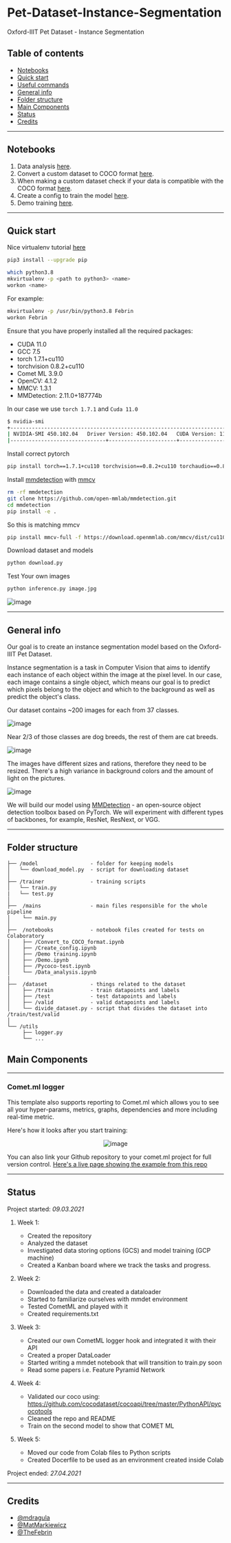 # Pet-Dataset-Instance-Segmentation
Oxford-IIIT Pet Dataset - Instance Segmentation

## Table of contents
* [Notebooks](#notebooks)
* [Quick start](#quick-start)
* [Useful commands](#useful-commands)
* [General info](#general-info)
* [Folder structure](#folder-structure)
* [Main Components](#main-components)
* [Status](#status)
* [Credits](#credits)


--------------
## Notebooks

1. Data analysis [here](https://github.com/TheFebrin/Deep-Learning-Project-Instance-Segmentation/blob/master/notebooks/Data_analysis.ipynb).
2. Convert a custom dataset to COCO format [here](https://github.com/TheFebrin/Deep-Learning-Project-Instance-Segmentation/blob/master/notebooks/Convert_to_COCO_format.ipynb).
3. When making a custom dataset check if your data is compatible with the COCO format [here](https://github.com/TheFebrin/Deep-Learning-Project-Instance-Segmentation/blob/master/notebooks/Pycoco-test.ipynb).
4. Create a config to train the model [here](https://github.com/TheFebrin/Deep-Learning-Project-Instance-Segmentation/blob/master/notebooks/Create_config.ipynb).
5. Demo training [here](https://github.com/TheFebrin/Deep-Learning-Project-Instance-Segmentation/blob/master/notebooks/Demo%20training.ipynb).


--------------
## Quick start

Nice virtualenv tutorial [here](https://computingforgeeks.com/fix-mkvirtualenv-command-not-found-ubuntu/)
```bash
pip3 install --upgrade pip
```

```bash
which python3.8
mkvirtualenv -p <path to python3> <name>
workon <name>
```

For example:

```bash
mkvirtualenv -p /usr/bin/python3.8 Febrin
workon Febrin
```

Ensure that you have properly installed all the required packages:
- CUDA 11.0
- GCC 7.5
- torch 1.7.1+cu110
- torchvision 0.8.2+cu110
- Comet ML 3.9.0
- OpenCV: 4.1.2
- MMCV: 1.3.1
- MMDetection: 2.11.0+187774b

In our case we use `torch 1.7.1` and `Cuda 11.0`
```bash
$ nvidia-smi
+-----------------------------------------------------------------------------+
| NVIDIA-SMI 450.102.04   Driver Version: 450.102.04   CUDA Version: 11.0     |
|-------------------------------+----------------------+----------------------+

```
Install correct pytorch
```bash
pip install torch==1.7.1+cu110 torchvision==0.8.2+cu110 torchaudio==0.8.0 -f https://download.pytorch.org/whl/torch_stable.html
```

Install [mmdetection](https://github.com/open-mmlab/mmdetection)
with [mmcv](https://github.com/open-mmlab/mmdetection/blob/master/docs/get_started.md)
```bash
rm -rf mmdetection
git clone https://github.com/open-mmlab/mmdetection.git
cd mmdetection
pip install -e .
```


So this is matching mmcv
```bash
pip install mmcv-full -f https://download.openmmlab.com/mmcv/dist/cu110/torch1.7.0/index.html
```

Download dataset and models
```bash
python download.py
```

Test Your own images
```bash
python inference.py image.jpg
```
![image](/figures/test_img_res1.png)

--------------
## General info

Our goal is to create an instance segmentation model based on the Oxford-IIIT Pet Dataset.

Instance segmentation is a task in Computer Vision that aims to identify each instance of each object within the image at the pixel level. In our case, each image contains a single object, which means our goal is to predict which pixels belong to the object and which to the background as well as predict the object's class.

Our dataset contains ~200 images for each from 37 classes.

![image](/figures/class-distribution.png)

Near 2/3 of those classes are dog breeds, the rest of them are cat breeds.

![image](/figures/species-distribution.png)

The images have different sizes and rations, therefore they need to be resized. There's a high variance in background colors and the amount of light on the pictures.

![image](/figures/class-samples.png)

We will build our model using [MMDetection](https://github.com/open-mmlab/mmdetection) - an open-source object detection toolbox based on PyTorch. We will experiment with different types of backbones, for example, ResNet, ResNext, or VGG.


--------------
## Folder structure

```
├── /model                 - folder for keeping models
│   └── download_model.py  - script for downloading dataset
│
├── /trainer               - training scripts
│   └── train.py
|   └── test.py
│   
├──  /mains                - main files responsible for the whole pipeline
│    └── main.py 
│ 
├──  /notebooks            - notebook files created for tests on Colaboratory
│    ├── /Convert_to_COCO_format.ipynb
│    ├── /Create_config.ipynb
│    ├── /Demo training.ipynb
│    ├── /Demo.ipynb
│    ├── /Pycoco-test.ipynb
│    └── /Data_analysis.ipynb
| 
├──  /dataset              - things related to the dataset
│    ├── /train            - train datapoints and labels
│    ├── /test             - test datapoints and labels
│    ├── /valid            - valid datapoints and labels
│    └── divide_dataset.py - script that divides the dataset into /train/test/valid
│
└── /utils 
     ├── logger.py
     └── ...
```

## Main Components


--------------
### Comet.ml logger

This template also supports reporting to Comet.ml which allows you to see all your hyper-params, metrics, graphs, dependencies and more including real-time metric.


Here's how it looks after you start training:
<div align="center">

![image](/figures/comet2.png)

</div>

You can also link your Github repository to your comet.ml project for full version control.
[Here's a live page showing the example from this repo](https://www.comet.ml/gidim/tensorflow-project-template/caba580d8d1547ccaed982693a645507/chart)

--------------
## Status
Project started: _09.03.2021_

1. Week 1:
    * Created the repository
    * Analyzed the dataset
    * Investigated data storing options (GCS) and model training (GCP machine)
    * Created a Kanban board where we track the tasks and progress.

2. Week 2:
    * Downloaded the data and created a dataloader
    * Started to familiarize ourselves with mmdet environment
    * Tested CometML and played with it
    * Created requirements.txt

3. Week 3:
    * Created our own CometML logger hook and integrated it with their API
    * Created a proper DataLoader
    * Started writing a mmdet notebook that will transition to train.py soon
    * Read some papers i.e. Feature Pyramid Network

4. Week 4:
    * Validated our coco using: https://github.com/cocodataset/cocoapi/tree/master/PythonAPI/pycocotools
    * Cleaned the repo and README
    *  Train on the second model to show that COMET ML

5. Week 5:
    * Moved our code from Colab files to Python scripts
    * Created Docerfile to be used as an environment created inside Colab

Project ended: _27.04.2021_



--------------
## Credits

* [@mdragula](https://github.com/mdragula)
* [@MatMarkiewicz](https://github.com/MatMarkiewicz)
* [@TheFebrin](https://github.com/TheFebrin)
